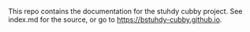 This repo contains the documentation for the stuhdy cubby project. See index.md for the source, or go to https://bstuhdy-cubby.github.io.

